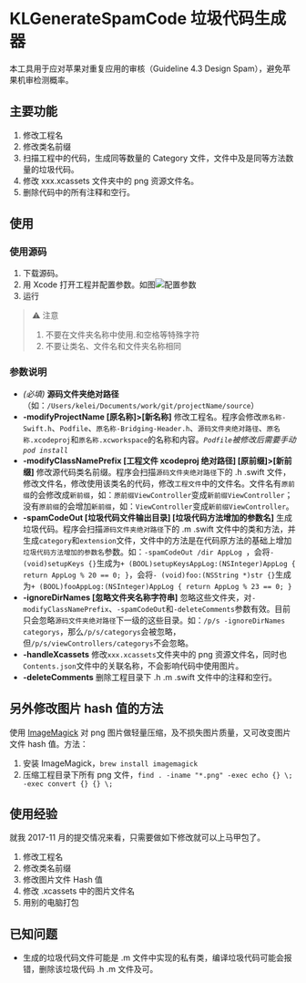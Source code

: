 # KLGenerateSpamCode 垃圾代码生成器
本工具用于应对苹果对重复应用的审核（Guideline 4.3 Design Spam），避免苹果机审检测概率。

## 主要功能
1. 修改工程名
1. 修改类名前缀
1. 扫描工程中的代码，生成同等数量的 Category 文件，文件中及是同等方法数量的垃圾代码。
1. 修改 xxx.xcassets 文件夹中的 png 资源文件名。
1. 删除代码中的所有注释和空行。

## 使用
### 使用源码
1. 下载源码。
1. 用 Xcode 打开工程并配置参数。如图![配置参数](https://github.com/klaus01/KLGenerateSpamCode/raw/master/images/p2.png)
1. 运行

> ⚠️ 注意
>
> 1. 不要在文件夹名称中使用.和空格等特殊字符
> 1. 不要让类名、文件名和文件夹名称相同

### 参数说明
- *(必填)* **源码文件夹绝对路径**（如：`/Users/kelei/Documents/work/git/projectName/source`）
- **-modifyProjectName [原名称]>[新名称]** 修改工程名。程序会修改`原名称-Swift.h`、`Podfile`、`原名称-Bridging-Header.h`、`源码文件夹绝对路径`、`原名称.xcodeproj`和`原名称.xcworkspace`的名称和内容。*`Podfile`被修改后需要手动`pod install`*
- **-modifyClassNamePrefix [工程文件 xcodeproj 绝对路径] [原前缀]>[新前缀]** 修改源代码类名前缀。程序会扫描`源码文件夹绝对路径`下的 .h .swift 文件，修改文件名，修改使用该类名的代码，修改`工程文件`中的文件名。文件名有`原前缀`的会修改成`新前缀`，如：`原前缀ViewController`变成`新前缀ViewController`；没有`原前缀`的会增加`新前缀`，如：`ViewController`变成`新前缀ViewController`。
- **-spamCodeOut [垃圾代码文件输出目录] [垃圾代码方法增加的参数名]** 生成垃圾代码。程序会扫描`源码文件夹绝对路径`下的 .m .swift 文件中的类和方法，并生成`category`和`extension`文件，文件中的方法是在代码原方法的基础上增加`垃圾代码方法增加的参数名`参数。如：`-spamCodeOut /dir AppLog `，会将`- (void)setupKeys {}`生成为`+ (BOOL)setupKeysAppLog:(NSInteger)AppLog { return AppLog % 20 == 0; }`，会将`- (void)foo:(NSString *)str {}`生成为`+ (BOOL)fooAppLog:(NSInteger)AppLog { return AppLog % 23 == 0; }`
- **-ignoreDirNames [忽略文件夹名称字符串]** 忽略这些文件夹，对`-modifyClassNamePrefix`、`-spamCodeOut`和`-deleteComments`参数有效。目前只会忽略`源码文件夹绝对路径`下一级的这些目录。如：`/p/s -ignoreDirNames categorys`，那么`/p/s/categorys`会被忽略，但`/p/s/viewControllers/categorys`不会忽略。
- **-handleXcassets** 修改`xxx.xcassets`文件夹中的 png 资源文件名，同时也`Contents.json`文件中的关联名称，不会影响代码中使用图片。
- **-deleteComments** 删除工程目录下 .h .m .swift 文件中的注释和空行。

## 另外修改图片 hash 值的方法
使用 [ImageMagick](http://www.imagemagick.org/) 对 png 图片做轻量压缩，及不损失图片质量，又可改变图片文件 hash 值。方法：
1. 安装 ImageMagick，`brew install imagemagick`
2. 压缩工程目录下所有 png 文件，`find . -iname "*.png" -exec echo {} \; -exec convert {} {} \;`

## 使用经验
就我 2017-11 月的提交情况来看，只需要做如下修改就可以上马甲包了。
1. 修改工程名
2. 修改类名前缀
3. 修改图片文件 Hash 值
4. 修改 .xcassets 中的图片文件名
5. 用别的电脑打包

## 已知问题
- 生成的垃圾代码文件可能是 .m 文件中实现的私有类，编译垃圾代码可能会报错，删除该垃圾代码 .h .m 文件及可。

